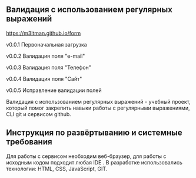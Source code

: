 ## Валидация с использованием регулярных выражений
https://m3ltman.github.io/form

v0.0.1
Первоначальная загрузка

v0.0.2
Валидация поля "e-mail"

v0.0.3
Валидация поля "Телефон"

v0.0.4
Валидация поля "Сайт"

v0.0.5 Исправление валидации полей

Валидация с использованием регулярных выражений - учебный проект, который помог закрепить навыки работы с регулярными выражениями, CLI git и сервисом github.

## Инструкция по развёртыванию и системные требования
Для работы с сервисом необходим веб-браузер, для работы с исходным кодом подходит любая IDE . В разработке использовались технологии: HTML, CSS, JavaScript, GIT.
